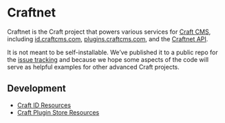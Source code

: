 # Craftnet

Craftnet is the Craft project that powers various services for [Craft CMS](https://craftcms.com), including [id.craftcms.com](https://id.craftcms.com), [plugins.craftcms.com](https://plugins.craftcms.com), and the [Craftnet API](https://docs.api.craftcms.com).

It is not meant to be self-installable. We’ve published it to a public repo for the [issue tracking](https://github.com/pixelandtonic/craftnet/issues) and because we hope some aspects of the code will serve as helpful examples for other advanced Craft projects.

## Development

- [Craft ID Resources](web/craftnetresources/id/README.md)
- [Craft Plugin Store Resources](web/craftnetresources/id/README.md)